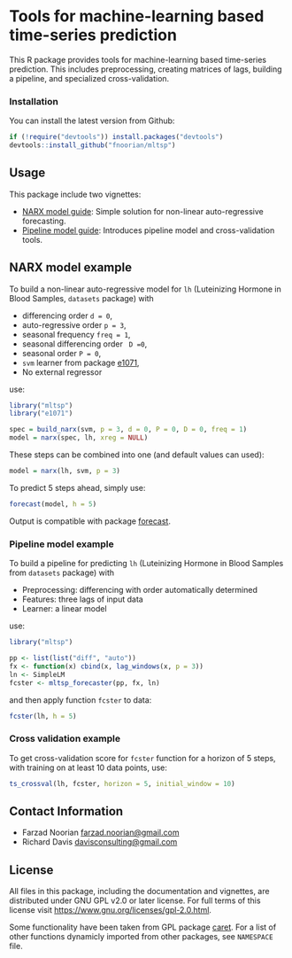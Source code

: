  Tools for machine-learning based time-series prediction
========================================================

This R package provides tools for machine-learning based time-series prediction.
This includes preprocessing, creating matrices of lags, building a pipeline, and
specialized cross-validation.

### Installation

You can install the latest version from Github:
```R
if (!require("devtools")) install.packages("devtools")
devtools::install_github("fnoorian/mltsp")
```

## Usage

This package include two vignettes:

 * [NARX model guide](https://htmlpreview.github.io/?https://github.com/fnoorian/mltsp/blob/master/inst/doc/narx_guide.html): Simple solution for non-linear auto-regressive forecasting.
 * [Pipeline model guide](https://htmlpreview.github.io/?https://github.com/fnoorian/mltsp/blob/master/inst/doc/pipeline_guide.html): Introduces pipeline model and cross-validation tools.

## NARX model example

To build a non-linear auto-regressive model for 
`lh` (Luteinizing Hormone in Blood Samples, `datasets` package) with

 * differencing order `d = 0`,
 * auto-regressive order `p = 3`,
 * seasonal frequency `freq = 1`,
 * seasonal differencing order ` D =0`,
 * seasonal order `P = 0`,
 * `svm` learner from package [e1071](https://cran.r-project.org/package=e1071),
 * No external regressor

use:
```R
library("mltsp")
library("e1071")

spec = build_narx(svm, p = 3, d = 0, P = 0, D = 0, freq = 1)
model = narx(spec, lh, xreg = NULL)
```

These steps can be combined into one (and default values can used):
```R
model = narx(lh, svm, p = 3)
```

To predict 5 steps ahead, simply use:
```R
forecast(model, h = 5)
```

Output is compatible with package [forecast](https://cran.r-project.org/package=forecast).

### Pipeline model example

To build a pipeline for predicting
`lh` (Luteinizing Hormone in Blood Samples from `datasets` package) with
 
 * Preprocessing: differencing with order automatically determined
 * Features: three lags of input data
 * Learner: a linear model
 
use:

```R
library("mltsp")

pp <- list(list("diff", "auto"))
fx <- function(x) cbind(x, lag_windows(x, p = 3))
ln <- SimpleLM
fcster <- mltsp_forecaster(pp, fx, ln)
```

and then apply function `fcster` to data:

```R
fcster(lh, h = 5)
```

### Cross validation example

To get cross-validation score for `fcster` function for a horizon of 5 steps,
with training on at least 10 data points, use:

```R
ts_crossval(lh, fcster, horizon = 5, initial_window = 10)
```

## Contact Information
 * Farzad Noorian <farzad.noorian@gmail.com>
 * Richard Davis <davisconsulting@gmail.com>

## License
All files in this package, including the documentation and vignettes,
are distributed under GNU GPL v2.0 or later license.
For full terms of this license visit <https://www.gnu.org/licenses/gpl-2.0.html>.

Some functionality have been taken from GPL package [caret](https://cran.r-project.org/package=caret).
For a list of other functions dynamicly imported from other packages, see `NAMESPACE` file.

